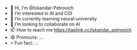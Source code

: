 - 👋 Hi, I’m @Iskandar-Petrovich
- 👀 I’m interested in AI and CGI
- 🌱 I’m currently learning neural-university
- 💞️ I’m looking to collaborate on AI
- 📫 How to reach me https://taplink.cc/iskandar_petrovich
- 😄 Pronouns: ...
- ⚡ Fun fact: ...

<!---
Iskandar-Petrovich/Iskandar-Petrovich is a ✨ special ✨ repository because its `README.md` (this file) appears on your GitHub profile.
You can click the Preview link to take a look at your changes.
--->
